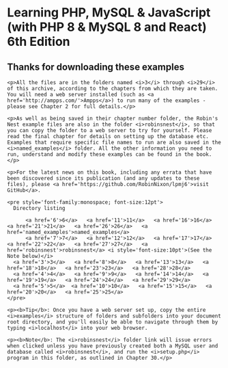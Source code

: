 <h1>Learning PHP, MySQL & JavaScript<br>(with PHP 8 & MySQL 8 and React) 6th Edition</h1>


<h2>Thanks for downloading these examples</h2>

    <p>All the files are in the folders named <i>3</i> through <i>29</i> of this archive, according to the chapters from which they are taken. You will need a web server installed (such as <a href='http://ampps.com/'>Ampps</a>) to run many of the examples - please see Chapter 2 for full details.</p>

    <p>As well as being saved in their chapter number folder, the Robin's Nest example files are also in the folder <i>robinsnest</i>, so that you can copy the folder to a web server to try for yourself. Please read the final chapter for details on setting up the database etc. Examples that require specific file names to run are also saved in the <i>named_examples</i> folder. All the other information you need to run, understand and modify these examples can be found in the book.</p>

    <p>For the latest news on this book, including any errata that have been discovered since its publication (and any updates to these files), please <a href='https://github.com/RobinNixon/lpmj6'>visit GitHub</a>.

    <pre style='font-family:monospace; font-size:12pt'>
      Directory listing

          <a href='6'>6</a>   <a href='11'>11</a>   <a href='16'>16</a>   <a href='21'>21</a>   <a href='26'>26</a>   <a href='named_examples'>named_examples</a>
          <a href='7'>7</a>   <a href='12'>12</a>   <a href='17'>17</a>   <a href='22'>22</a>   <a href='27'>27</a>   <a href='robinsnest'>robinsnest</a> <i style='font-size:10pt'>(See the Note below)</i>
      <a href='3'>3</a>   <a href='8'>8</a>   <a href='13'>13</a>   <a href='18'>18</a>   <a href='23'>23</a>   <a href='28'>28</a>
      <a href='4'>4</a>   <a href='9'>9</a>   <a href='14'>14</a>   <a href='19'>19</a>   <a href='24'>24</a>   <a href='29'>29</a>
      <a href='5'>5</a>  <a href='10'>10</a>   <a href='15'>15</a>   <a href='20'>20</a>   <a href='25'>25</a>
    </pre>

    <p><b>Tip</b>: Once you have a web server set up, copy the entire <i>examples</i> structure of folders and subfolders into your document root directory, and you'll easily be able to navigate through them by typing <i>localhost</i> into your web browser.
    
    <p><b>Note</b>: The <i>robinsnest</i> folder link will issue errors when clicked unless you have previously created both a MySQL user and database called <i>robinsnest</i>, and run the <i>setup.php</i> program in this folder, as outlined in Chapter 30.</p>
